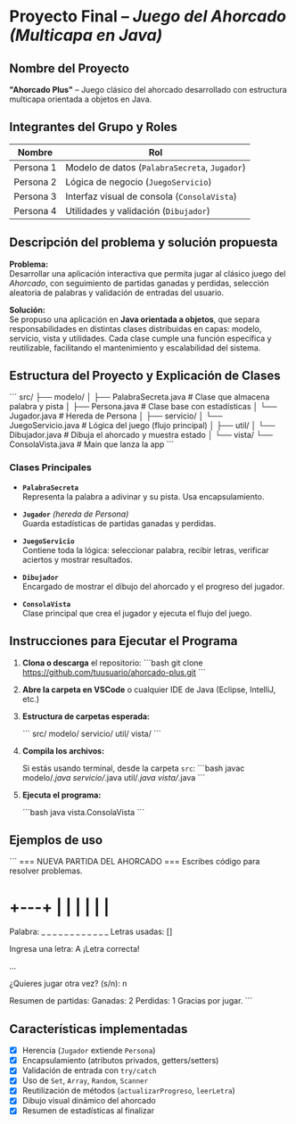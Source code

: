 #  Proyecto Final – *Juego del Ahorcado (Multicapa en Java)*

##  Nombre del Proyecto
**"Ahorcado Plus"** – Juego clásico del ahorcado desarrollado con estructura multicapa orientada a objetos en Java.

##  Integrantes del Grupo y Roles

| Nombre                | Rol                             |
|------------------------|----------------------------------|
| Persona 1             | Modelo de datos (`PalabraSecreta`, `Jugador`) |
| Persona 2             | Lógica de negocio (`JuegoServicio`) |
| Persona 3             | Interfaz visual de consola (`ConsolaVista`) |
| Persona 4             | Utilidades y validación (`Dibujador`) |

##  Descripción del problema y solución propuesta

**Problema:**  
Desarrollar una aplicación interactiva que permita jugar al clásico juego del *Ahorcado*, con seguimiento de partidas ganadas y perdidas, selección aleatoria de palabras y validación de entradas del usuario.

**Solución:**  
Se propuso una aplicación en **Java orientada a objetos**, que separa responsabilidades en distintas clases distribuidas en capas: modelo, servicio, vista y utilidades. Cada clase cumple una función específica y reutilizable, facilitando el mantenimiento y escalabilidad del sistema.

##  Estructura del Proyecto y Explicación de Clases

\`\`\`
src/
├── modelo/
│   ├── PalabraSecreta.java      # Clase que almacena palabra y pista
│   ├── Persona.java             # Clase base con estadísticas
│   └── Jugador.java             # Hereda de Persona
│
├── servicio/
│   └── JuegoServicio.java       # Lógica del juego (flujo principal)
│
├── util/
│   └── Dibujador.java           # Dibuja el ahorcado y muestra estado
│
└── vista/
    └── ConsolaVista.java        # Main que lanza la app
\`\`\`

###  Clases Principales

- **`PalabraSecreta`**  
  Representa la palabra a adivinar y su pista. Usa encapsulamiento.

- **`Jugador`** *(hereda de Persona)*  
  Guarda estadísticas de partidas ganadas y perdidas.

- **`JuegoServicio`**  
  Contiene toda la lógica: seleccionar palabra, recibir letras, verificar aciertos y mostrar resultados.

- **`Dibujador`**  
  Encargado de mostrar el dibujo del ahorcado y el progreso del jugador.

- **`ConsolaVista`**  
  Clase principal que crea el jugador y ejecuta el flujo del juego.

##  Instrucciones para Ejecutar el Programa

1. **Clona o descarga** el repositorio:
   \`\`\`bash
   git clone https://github.com/tuusuario/ahorcado-plus.git
   \`\`\`

2. **Abre la carpeta en VSCode** o cualquier IDE de Java (Eclipse, IntelliJ, etc.)

3. **Estructura de carpetas esperada:**

   \`\`\`
   src/
     modelo/
     servicio/
     util/
     vista/
   \`\`\`

4. **Compila los archivos:**

   Si estás usando terminal, desde la carpeta `src`:
   \`\`\`bash
   javac modelo/*.java servicio/*.java util/*.java vista/*.java
   \`\`\`

5. **Ejecuta el programa:**

   \`\`\`bash
   java vista.ConsolaVista
   \`\`\`

##  Ejemplos de uso

\`\`\`
=== NUEVA PARTIDA DEL AHORCADO ===
 Escribes código para resolver problemas.

 +---+
 |   |
     |
     |
     |
     |
=========

Palabra: _ _ _ _ _ _ _ _ _ _ _ _
Letras usadas: []

Ingresa una letra: A
¡Letra correcta!

...

¿Quieres jugar otra vez? (s/n): n

Resumen de partidas:
Ganadas: 2
Perdidas: 1
Gracias por jugar.
\`\`\`

##  Características implementadas

- [x] Herencia (`Jugador` extiende `Persona`)
- [x] Encapsulamiento (atributos privados, getters/setters)
- [x] Validación de entrada con `try/catch`
- [x] Uso de `Set`, `Array`, `Random`, `Scanner`
- [x] Reutilización de métodos (`actualizarProgreso`, `leerLetra`)
- [x] Dibujo visual dinámico del ahorcado
- [x] Resumen de estadísticas al finalizar

